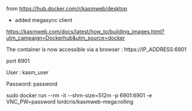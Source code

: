 from https://hub.docker.com/r/kasmweb/desktop
+ added megasync client

https://kasmweb.com/docs/latest/how_to/building_images.html?utm_campaign=Dockerhub&utm_source=docker


The container is now accessible via a browser : https://IP_ADDRESS:6901

port 6901

User : kasm_user
  
Password: password
  
sudo docker run --rm -it --shm-size=512m -p 6901:6901 -e VNC_PW=password lordcris/kasmweb-mega:rolling




